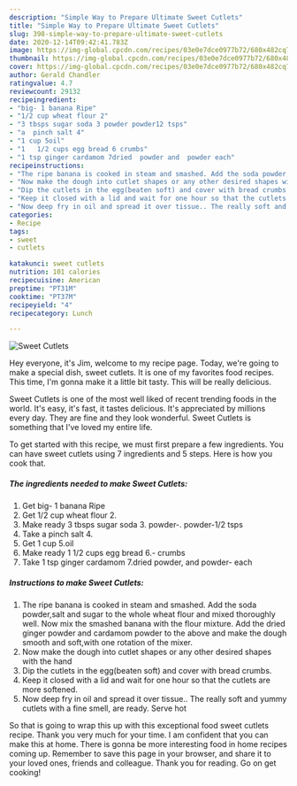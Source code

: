 ```yaml
---
description: "Simple Way to Prepare Ultimate Sweet Cutlets"
title: "Simple Way to Prepare Ultimate Sweet Cutlets"
slug: 398-simple-way-to-prepare-ultimate-sweet-cutlets
date: 2020-12-14T09:42:41.783Z
image: https://img-global.cpcdn.com/recipes/03e0e7dce0977b72/680x482cq70/sweet-cutlets-recipe-main-photo.jpg
thumbnail: https://img-global.cpcdn.com/recipes/03e0e7dce0977b72/680x482cq70/sweet-cutlets-recipe-main-photo.jpg
cover: https://img-global.cpcdn.com/recipes/03e0e7dce0977b72/680x482cq70/sweet-cutlets-recipe-main-photo.jpg
author: Gerald Chandler
ratingvalue: 4.7
reviewcount: 29132
recipeingredient:
- "big- 1 banana Ripe"
- "1/2 cup wheat flour 2"
- "3 tbsps sugar soda 3 powder powder12 tsps"
- "a  pinch salt 4"
- "1 cup 5oil"
- "1   1/2 cups egg bread 6 crumbs"
- "1 tsp ginger cardamom 7dried  powder and  powder each"
recipeinstructions:
- "The ripe banana is cooked in steam and smashed. Add the soda powder,salt and sugar to the whole wheat flour and mixed thoroughly well. Now mix the smashed banana with the flour mixture. Add the dried ginger powder and cardamom powder to the above and make the dough smooth and soft,with one rotation of the mixer."
- "Now make the dough into cutlet shapes or any other desired shapes with the hand"
- "Dip the cutlets in the egg(beaten soft) and cover with bread crumbs."
- "Keep it closed with a lid and wait for one hour so that the cutlets are more softened."
- "Now deep fry in oil and spread it over tissue.. The really soft and yummy cutlets with a fine smell, are ready. Serve hot"
categories:
- Recipe
tags:
- sweet
- cutlets

katakunci: sweet cutlets 
nutrition: 101 calories
recipecuisine: American
preptime: "PT31M"
cooktime: "PT37M"
recipeyield: "4"
recipecategory: Lunch

---
```



![Sweet Cutlets](https://img-global.cpcdn.com/recipes/03e0e7dce0977b72/680x482cq70/sweet-cutlets-recipe-main-photo.jpg)

Hey everyone, it's Jim, welcome to my recipe page. Today, we're going to make a special dish, sweet cutlets. It is one of my favorites food recipes. This time, I'm gonna make it a little bit tasty. This will be really delicious.



Sweet Cutlets is one of the most well liked of recent trending foods in the world. It's easy, it's fast, it tastes delicious. It's appreciated by millions every day. They are fine and they look wonderful. Sweet Cutlets is something that I've loved my entire life.


To get started with this recipe, we must first prepare a few ingredients. You can have sweet cutlets using 7 ingredients and 5 steps. Here is how you cook that.

<!--inarticleads1-->

##### The ingredients needed to make Sweet Cutlets:

1. Get big- 1 banana Ripe
1. Get 1/2 cup wheat flour 2.
1. Make ready 3 tbsps sugar soda 3. powder-. powder-1/2 tsps
1. Take a  pinch salt 4.
1. Get 1 cup 5.oil
1. Make ready 1   1/2 cups egg bread 6.- crumbs
1. Take 1 tsp ginger cardamom 7.dried  powder, and  powder- each




<!--inarticleads2-->

##### Instructions to make Sweet Cutlets:

1. The ripe banana is cooked in steam and smashed. Add the soda powder,salt and sugar to the whole wheat flour and mixed thoroughly well. Now mix the smashed banana with the flour mixture. Add the dried ginger powder and cardamom powder to the above and make the dough smooth and soft,with one rotation of the mixer.
1. Now make the dough into cutlet shapes or any other desired shapes with the hand
1. Dip the cutlets in the egg(beaten soft) and cover with bread crumbs.
1. Keep it closed with a lid and wait for one hour so that the cutlets are more softened.
1. Now deep fry in oil and spread it over tissue.. The really soft and yummy cutlets with a fine smell, are ready. Serve hot




So that is going to wrap this up with this exceptional food sweet cutlets recipe. Thank you very much for your time. I am confident that you can make this at home. There is gonna be more interesting food in home recipes coming up. Remember to save this page in your browser, and share it to your loved ones, friends and colleague. Thank you for reading. Go on get cooking!
